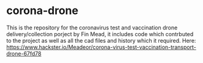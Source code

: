 # corona-drone
This is the repository for the coronavirus test and vaccination drone delivery/collection porject by Fin Mead, it includes code which contrbuted to the project as well as all the cad files and history which it required. Here: https://www.hackster.io/Meadeor/corona-virus-test-vaccination-transport-drone-67fd78
